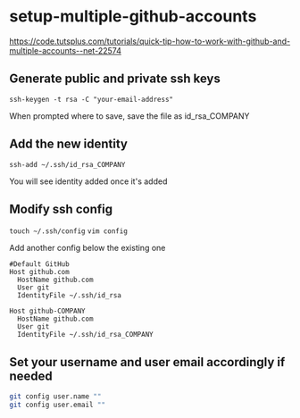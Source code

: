 # setup-multiple-github-accounts
https://code.tutsplus.com/tutorials/quick-tip-how-to-work-with-github-and-multiple-accounts--net-22574

## Generate public and private ssh keys
`ssh-keygen -t rsa -C "your-email-address"`

When prompted where to save, save the file as id_rsa_COMPANY

## Add the new identity
`ssh-add ~/.ssh/id_rsa_COMPANY`

You will see identity added once it's added

## Modify ssh config
`touch ~/.ssh/config`
`vim config`

Add another config below the existing one
```
#Default GitHub
Host github.com
  HostName github.com
  User git
  IdentityFile ~/.ssh/id_rsa
  
Host github-COMPANY
  HostName github.com
  User git
  IdentityFile ~/.ssh/id_rsa_COMPANY
```

## Set your username and user email accordingly if needed
```bash
git config user.name ""
git config user.email ""
```
